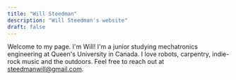 ```yaml
---
title: "Will Steedman"
description: "Will Steedman's website"
draft: false
---
```


Welcome to my page. I'm Will! I'm a junior studying mechatronics engineering at Queen's University in Canada. I love robots, carpentry, indie-rock music and the outdoors. Feel free to reach out at steedmanwill@gmail.com.
